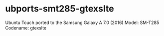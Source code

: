 # ubports-smt285-gtexslte
Ubuntu Touch ported to the Samsung Galaxy A 7.0 (2016) Model: SM-T285 Codename: gtexslte
